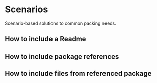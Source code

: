 # Scenarios

Scenario-based solutions to common packing needs.

## How to include a Readme

## How to include package references

## How to include files from referenced package